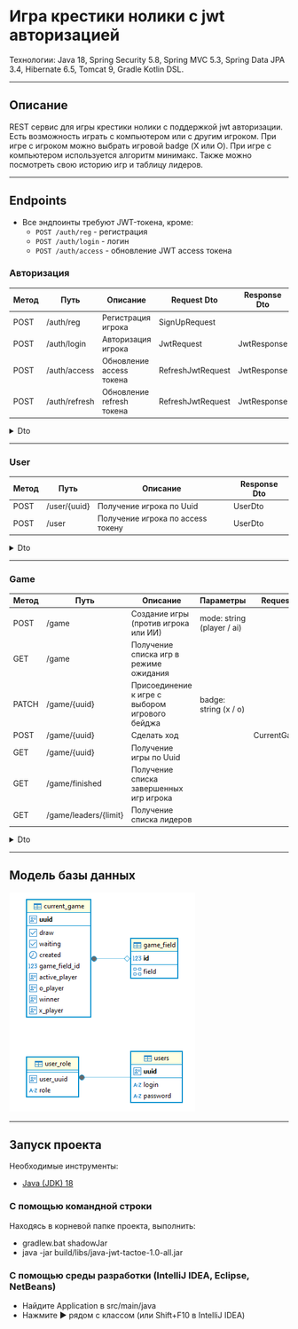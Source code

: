 # Игра крестики нолики с jwt авторизацией

Технологии: Java 18, Spring Security 5.8, Spring MVC 5.3, Spring Data JPA 3.4, Hibernate 6.5, Tomcat 9, Gradle Kotlin
DSL.

---

## Описание

REST сервис для игры крестики нолики с поддержкой jwt авторизации. Есть возможность играть с компьютером или с другим
игроком. При игре с игроком можно выбрать игровой badge (Х или О). При игре с компьютером используется алгоритм
минимакс. Также можно посмотреть свою историю игр и таблицу лидеров.

---

## Endpoints

- Все эндпоинты требуют JWT-токена, кроме:
    - `POST /auth/reg` - регистрация
    - `POST /auth/login` - логин
    - `POST /auth/access` - обновление JWT access токена

### Авторизация

| Метод | Путь          | Описание                  | Request Dto       | Response Dto |
|-------|---------------|---------------------------|-------------------|--------------|
| POST  | /auth/reg     | Регистрация игрока        | SignUpRequest     |              |
| POST  | /auth/login   | Авторизация игрока        | JwtRequest        | JwtResponse  |
| POST  | /auth/access  | Обновление access токена  | RefreshJwtRequest | JwtResponse  |
| POST  | /auth/refresh | Обновление refresh токена | RefreshJwtRequest | JwtResponse  |

<details>
<summary>Dto</summary>

SignUpRequest

```
{
    "login" : "string (required)",
    "password" : "string (required)"
}
```

JwtRequest

```
{
    "login" : "string (required)",
    "password" : "string (required)"
}
```

RefreshJwtRequest

```
{
    "refreshToken" : "string (required)"
}
```

JwtResponse

```
{
    "type": "Bearer",
    "accessToken": "string (JWT)",
    "refreshToken": "string (JWT)"
}
```

</details>

---

### User

| Метод | Путь         | Описание                          | Response Dto |
|-------|--------------|-----------------------------------|--------------|
| POST  | /user/{uuid} | Получение игрока по Uuid          | UserDto      |
| POST  | /user        | Получение игрока по access токену | UserDto      |

<details>
<summary>Dto</summary>

UserDto

```
{
    "uuid": "UUID"
}
```

</details>

---

### Game

| Метод | Путь                  | Описание                                       | Параметры                  | Request Dto    | Response Dto   |
|-------|-----------------------|------------------------------------------------|----------------------------|----------------|----------------|
| POST  | /game                 | Создание игры (против игрока или ИИ)           | mode: string (player / ai) |                |                |
| GET   | /game                 | Получение списка игр в режиме ожидания         |                            |                | WaitingGameDto |
| PATCH | /game/{uuid}          | Присоединение к игре с выбором игрового бейджа | badge: string (x / o)      |                | WaitingGameDto |
| POST  | /game/{uuid}          | Сделать ход                                    |                            | CurrentGameDto | CurrentGameDto |
| GET   | /game/{uuid}          | Получение игры по Uuid                         |                            |                | CurrentGameDto |
| GET   | /game/finished        | Получение списка завершенных игр игрока        |                            |                | CurrentGameDto |
| GET   | /game/leaders/{limit} | Получение списка лидеров                       |                            |                | UserWinRate    |

<details>
<summary>Dto</summary>

WaitingGameDto

```
[
    {
        "uuid": "UUID",
        "created": timestamp",
        "X Player": "UUID",
        "O Player": "UUID"
    }
]
```

CurrentGameDto

```
{
    "gameField": {
        "field": [
            [
                "",
                "",
                ""
            ],
            [
                "",
                "",
                ""
            ],
            [
                "",
                "",
                ""
            ]
        ]
    },
    "activePlayer": "UUID",
    "winner": UUID,
    "created": "timestamp",
    "draw": boolean
}
```

UserWinRate

```
[
    {
        "userUuid": "UUID",
        "login": "string",
        "winRate": double
    }
]
```

</details>

---

## Модель базы данных

![](src/main/resources/diagram.png)

---

## Запуск проекта

Необходимые инструменты:

* [Java (JDK) 18](https://github.com/corretto/corretto-18/releases)

### С помощью командной строки

Находясь в корневой папке проекта, выполнить:

* gradlew.bat shadowJar
* java -jar build/libs/java-jwt-tactoe-1.0-all.jar

### С помощью среды разработки (IntelliJ IDEA, Eclipse, NetBeans)

* Найдите Application в src/main/java
* Нажмите ▶️ рядом с классом (или Shift+F10 в IntelliJ IDEA)